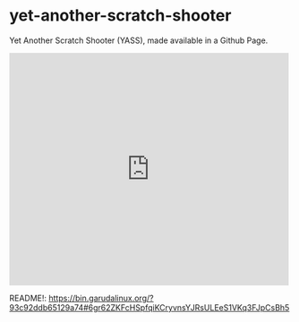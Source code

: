 # yet-another-scratch-shooter
Yet Another Scratch Shooter (YASS), made available in a Github Page.




<iframe src="https://turbowarp.org/724525714/embed" width="499" height="416" allowtransparency="true" frameborder="0" scrolling="no" allowfullscreen></iframe>







README!: https://bin.garudalinux.org/?93c92ddb65129a74#6gr62ZKFcHSpfqiKCryvnsYJRsULEeS1VKq3FJpCsBh5

